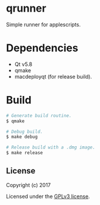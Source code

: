 # qrunner
Simple runner for applescripts.

# Dependencies
* Qt v5.8
* qmake
* macdeployqt (for release build).

# Build
```bash
# Generate build routine.
$ qmake

# Debug build.
$ make debug

# Release build with a .dmg image.
$ make release
```

## License

Copyright (c) 2017

Licensed under the [GPLv3 license](COPYING).
